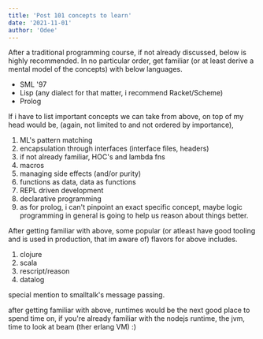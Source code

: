 ```yaml
---
title: 'Post 101 concepts to learn'
date: '2021-11-01'
author: 'Odee'
---
```


After a traditional programming course, if not already discussed, below is highly recommended.
In no particular order, get familiar (or at least derive a mental model of the concepts) with below languages.

- SML '97
- Lisp (any dialect for that matter, i recommend Racket/Scheme)
- Prolog

If i have to list important concepts we can take from above, on top of my head would be, (again, not limited to and not ordered by importance),

1. ML's pattern matching
2. encapsulation through interfaces (interface files, headers)
3. if not already familiar, HOC's and lambda fns
4. macros
5. managing side effects (and/or purity)
6. functions as data, data as functions
7. REPL driven development
8. declarative programming
9. as for prolog, i can't pinpoint an exact specific concept, maybe logic programming in general is going to help us reason about things better.

After getting familiar with above, some popular (or atleast have good tooling and is used in production, that im aware of) flavors for above includes.

1. clojure
2. scala
3. rescript/reason
4. datalog

special mention to smalltalk's message passing.

after getting familiar with above, runtimes would be the next good place to spend time on, if you're already familiar with the nodejs runtime, the jvm, time to look at beam (ther erlang VM) :)
